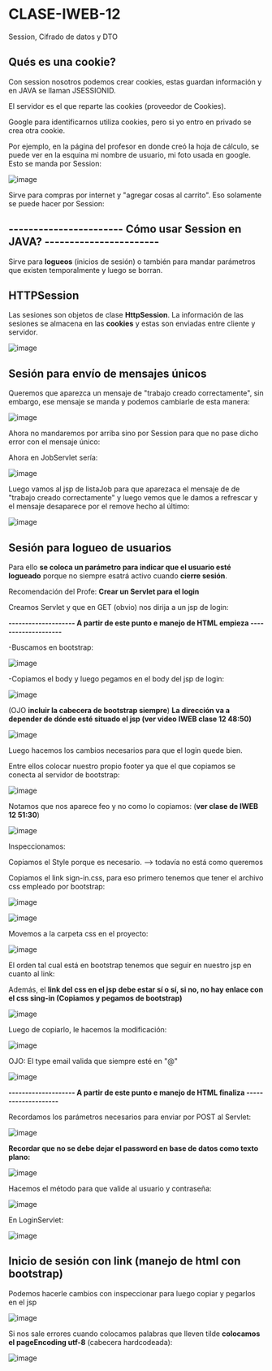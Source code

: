 # CLASE-IWEB-12
Session, Cifrado de datos y DTO


## Qués es una cookie?
Con session nosotros podemos crear cookies, estas guardan información y en JAVA se llaman JSESSIONID.

El servidor es el que reparte las cookies (proveedor de Cookies).

Google para identificarnos utiliza cookies, pero si yo entro en privado se crea otra cookie.

Por ejemplo, en la página del profesor en donde creó la hoja de cálculo, se puede ver en la esquina mi nombre de usuario, mi foto usada en google. Esto se manda por Session:

![image](https://github.com/SergioABS0813/CLASE-IWEB-12/assets/134556600/8ae730b7-1be8-45b0-8095-51d283179abd)

Sirve para compras por internet y "agregar cosas al carrito". Eso solamente se puede hacer por Session:

## ----------------------- Cómo usar Session en JAVA?  ----------------------- 

Sirve para **logueos** (inicios de sesión) o también para mandar parámetros que existen temporalmente y luego se borran.

## HTTPSession
Las sesiones son objetos de clase **HttpSession**. La información de las sesiones se almacena en las **cookies** y estas son enviadas entre cliente y servidor.

![image](https://github.com/SergioABS0813/CLASE-IWEB-12/assets/134556600/c0b47c3f-5168-4eb6-9142-58a91dc97481)

## Sesión para envío de mensajes únicos
Queremos que aparezca un mensaje de "trabajo creado correctamente", sin embargo, ese mensaje se manda y podemos cambiarle de esta manera:

![image](https://github.com/SergioABS0813/CLASE-IWEB-12/assets/134556600/4c6f7cff-538f-45de-9dbf-724072b2ded8)

Ahora no mandaremos por arriba sino por Session para que no pase dicho error con el mensaje único:

Ahora en JobServlet sería:

![image](https://github.com/SergioABS0813/CLASE-IWEB-12/assets/134556600/d01025f4-57ca-4233-ab66-925aff3f8568)

Luego vamos al jsp de listaJob para que aparezaca el mensaje de de "trabajo creado correctamente" y luego vemos que le damos a refrescar y el mensaje desaparece por el remove hecho al último:

![image](https://github.com/SergioABS0813/CLASE-IWEB-12/assets/134556600/e247e0b2-2ed9-415e-be6e-e2f95a500f69)

## Sesión para logueo de usuarios
Para ello **se coloca un parámetro para indicar que el usuario esté logueado** porque no siempre esatrá activo cuando **cierre sesión**.

Recomendación del Profe: **Crear un Servlet para el login**

Creamos Servlet y que en GET (obvio) nos dirija a un jsp de login:

**-------------------- A partir de este punto e manejo de HTML empieza --------------------**

-Buscamos en bootstrap:

![image](https://github.com/SergioABS0813/CLASE-IWEB-12/assets/134556600/12c73064-0ad8-4ebc-9e1d-bc530dca95af)

-Copiamos el body y luego pegamos en el body del jsp de login:

![image](https://github.com/SergioABS0813/CLASE-IWEB-12/assets/134556600/9fbf0937-7000-4318-804b-34000d771359)

(OJO **incluir la cabecera de bootstrap siempre**) **La dirección va a depender de dónde esté situado el jsp (ver video IWEB clase 12 48:50)**

![image](https://github.com/SergioABS0813/CLASE-IWEB-12/assets/134556600/effab603-b676-4cca-a2cb-dbf304530fdb)

Luego hacemos los cambios necesarios para que el login quede bien.

Entre ellos colocar nuestro propio footer ya que el que copiamos se conecta al servidor de bootstrap:

![image](https://github.com/SergioABS0813/CLASE-IWEB-12/assets/134556600/23c40d17-ade4-4d59-b49a-89579d035210)

Notamos que nos aparece feo y no como lo copiamos: (**ver clase de IWEB 12 51:30**)

![image](https://github.com/SergioABS0813/CLASE-IWEB-12/assets/134556600/22cc9de6-be45-44f7-881e-a594b1476720)

Inspeccionamos:

Copiamos el Style porque es necesario. --> todavía no está como queremos

Copiamos el link sign-in.css, para eso primero tenemos que tener el archivo css empleado por bootstrap:

![image](https://github.com/SergioABS0813/CLASE-IWEB-12/assets/134556600/6e6d4e61-c9dd-4577-b111-efe74f93687b)

![image](https://github.com/SergioABS0813/CLASE-IWEB-12/assets/134556600/a8d9ba8d-21e3-4588-ac56-72515ae5acff)

Movemos a la carpeta css en el proyecto: 

![image](https://github.com/SergioABS0813/CLASE-IWEB-12/assets/134556600/48514f17-d641-4c2f-8a1d-0f2721edc4aa)

El orden tal cual está en bootstrap tenemos que seguir en nuestro jsp en cuanto al link:

Además, el **link del css en el jsp debe estar sí o sí, si no, no hay enlace con el css sing-in (Copiamos y pegamos de bootstrap)**

![image](https://github.com/SergioABS0813/CLASE-IWEB-12/assets/134556600/a7e6ca2d-ad46-4955-b1d5-9dbcd2285159)

Luego de copiarlo, le hacemos la modificación:

![image](https://github.com/SergioABS0813/CLASE-IWEB-12/assets/134556600/aa613e3d-0df1-4d40-be7d-676359b8f868)

OJO: El type email valida que siempre esté en "@"

![image](https://github.com/SergioABS0813/CLASE-IWEB-12/assets/134556600/568ba712-8fc0-4993-87e0-f2568fdba090)


**-------------------- A partir de este punto e manejo de HTML finaliza --------------------**

Recordamos los parámetros necesarios para enviar por POST al Servlet:

![image](https://github.com/SergioABS0813/CLASE-IWEB-12/assets/134556600/281527a6-be01-4fa7-b291-6a9240fc3cee)

**Recordar que no se debe dejar el password en base de datos como texto plano:**

![image](https://github.com/SergioABS0813/CLASE-IWEB-12/assets/134556600/b6b9fc4b-908d-42fc-92f4-e23ed3c6061a)

Hacemos el método para que valide al usuario y contraseña:

![image](https://github.com/SergioABS0813/CLASE-IWEB-12/assets/134556600/51da5302-c410-4560-9376-837dda6bb990)

En LoginServlet:

![image](https://github.com/SergioABS0813/CLASE-IWEB-12/assets/134556600/925d66c2-004b-4760-9f14-aeea378e9aea)


## Inicio de sesión con link (manejo de html con bootstrap)
Podemos hacerle cambios con inspeccionar para luego copiar y pegarlos en el jsp

![image](https://github.com/SergioABS0813/CLASE-IWEB-12/assets/134556600/7fda852f-34d4-432f-bfb2-53429816865d)

Si nos sale errores cuando colocamos palabras que lleven tilde **colocamos el pageEncoding utf-8** (cabecera hardcodeada):

![image](https://github.com/SergioABS0813/CLASE-IWEB-12/assets/134556600/72d6ff20-a7ef-4f3e-b2ed-06c615adb84e)













